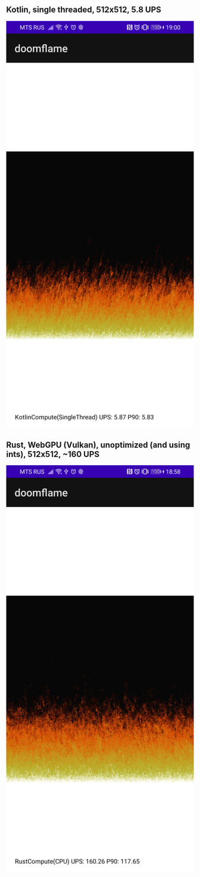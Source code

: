 
## Kotlin, single threaded, 512x512, 5.8 UPS
<img src="img_kotlin_only.png" width=640/>

## Rust, WebGPU (Vulkan), unoptimized (and using ints), 512x512, ~160 UPS
<img src="img_gpgpu.png" width=640 />
